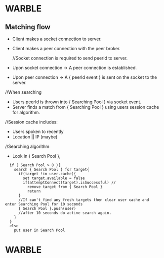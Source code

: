 # WARBLE


## Matching flow
- Client makes a socket connection to server.
- Client makes a peer connection with the peer broker.

  //Socket connection is required to send peerid to server. 
- Upon socket connection -> A peer connection is established.
- Upon peer connection -> A { peerId event } is sent on the socket to the server.

//When searching
- Users peerId is thrown into { Searching Pool } via socket event.
- Server finds a match from { Searching Pool } using users session cache for algorithm.

//Session cache includes:
- Users spoken to recently
- Location || IP (maybe)

//Searching algorithm
- Look in { Search Pool }, 
```
  if ( Search Pool > 0 ){
    search { Search Pool } for target{
      if(target !in user.cache){
        set target.available = false 
        if(attemptConnect(target).isSuccessful) //
          remove target from { Search Pool }
          return
      }
      //If can't find any fresh targets then clear user cache and enter Searching Pool for 10 seconds
      { Search Pool }.push(user)
      //after 10 seconds do active search again.
    }
  }
  else
    put user in Search Pool
```
# WARBLE   
  

